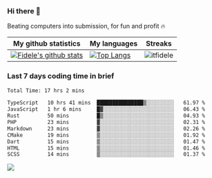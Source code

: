 ### Hi there 👋
<p>Beating computers into submission, for fun and profit 🔥</p>

|My github statistics|My languages|Streaks|
|-|-|-|
|[![Fidele's github stats](https://github-readme-stats.vercel.app/api?username=itfidele&count_private=true&show_icons=true&theme=dark&hide_title=true)](https://github.com/itfidele)|[![Top Langs](https://github-readme-stats.vercel.app/api/top-langs/?username=itfidele&show_icons=true&langs_count=8&theme=dark&layout=compact&hide_title=true)](https://github.com/itfidele)|![itfidele](https://github-readme-streak-stats.herokuapp.com/?user=itfidele&theme=dark)

### Last 7 days coding time in brief
<!--START_SECTION:waka-->

```txt
Total Time: 17 hrs 2 mins

TypeScript   10 hrs 41 mins  ███████████████▒░░░░░░░░░   61.97 %
JavaScript   1 hr 6 mins     █▓░░░░░░░░░░░░░░░░░░░░░░░   06.43 %
Rust         50 mins         █▒░░░░░░░░░░░░░░░░░░░░░░░   04.93 %
PHP          23 mins         ▓░░░░░░░░░░░░░░░░░░░░░░░░   02.31 %
Markdown     23 mins         ▓░░░░░░░░░░░░░░░░░░░░░░░░   02.26 %
CMake        19 mins         ▒░░░░░░░░░░░░░░░░░░░░░░░░   01.92 %
Dart         15 mins         ▒░░░░░░░░░░░░░░░░░░░░░░░░   01.47 %
HTML         15 mins         ▒░░░░░░░░░░░░░░░░░░░░░░░░   01.46 %
SCSS         14 mins         ▒░░░░░░░░░░░░░░░░░░░░░░░░   01.37 %
```

<!--END_SECTION:waka-->

![](https://komarev.com/ghpvc/?username=itfidele)
